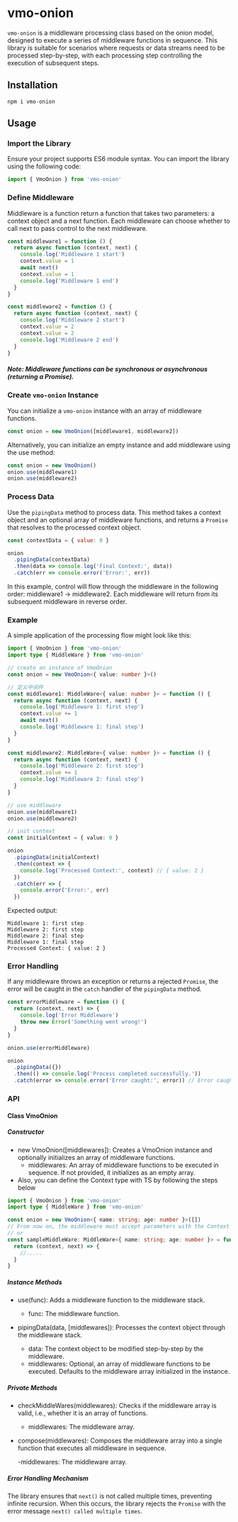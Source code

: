 # vmo-onion

`vmo-onion` is a middleware processing class based on the onion model, designed to execute a series of middleware functions in sequence. This library is suitable for scenarios where requests or data streams need to be processed step-by-step, with each processing step controlling the execution of subsequent steps.

## Installation

```
npm i vmo-onion
```

## Usage

### Import the Library

Ensure your project supports ES6 module syntax. You can import the library using the following code:

```javascript
import { VmoOnion } from 'vmo-onion'
```

### Define Middleware

Middleware is a function return a function that takes two parameters: a context object and a next function. Each middleware can choose whether to call next to pass control to the next middleware.

```javascript
const middleware1 = function () {
  return async function (context, next) {
    console.log('Middleware 1 start')
    context.value = 1
    await next()
    context.value = 1
    console.log('Middleware 1 end')
  }
}

const middleware2 = function () {
  return async function (context, next) {
    console.log('Middleware 2 start')
    context.value = 2
    context.value = 2
    console.log('Middleware 2 end')
  }
}
```

##### Note: Middleware functions can be synchronous or asynchronous (returning a Promise).

### Create `vmo-onion` Instance

You can initialize a `vmo-onion` instance with an array of middleware functions.

```javascript
const onion = new VmoOnion([middleware1, middleware2])
```

Alternatively, you can initialize an empty instance and add middleware using the use method:

```javascript
const onion = new VmoOnion()
onion.use(middleware1)
onion.use(middleware2)
```

### Process Data

Use the `pipingData` method to process data. This method takes a context object and an optional array of middleware functions, and returns a `Promise` that resolves to the processed context object.

```javascript
const contextData = { value: 0 }

onion
  .pipingData(contextData)
  .then(data => console.log('Final Context:', data))
  .catch(err => console.error('Error:', err))
```

In this example, control will flow through the middleware in the following order: middleware1 -> middleware2. Each middleware will return from its subsequent middleware in reverse order.

### Example

A simple application of the processing flow might look like this:

```typescript
import { VmoOnion } from 'vmo-onion'
import type { MiddleWare } from 'vmo-onion'

// create an instance of VmoOnion
const onion = new VmoOnion<{ value: number }>()

// 定义中间件
const middleware1: MiddleWare<{ value: number }> = function () {
  return async function (context, next) {
    console.log('Middleware 1: first step')
    context.value += 1
    await next()
    console.log('Middleware 1: final step')
  }
}

const middleware2: MiddleWare<{ value: number }> = function () {
  return async function (context, next) {
    console.log('Middleware 2: first step')
    context.value += 1
    console.log('Middleware 2: final step')
  }
}

// use middleware
onion.use(middleware1)
onion.use(middleware2)

// init context
const initialContext = { value: 0 }

onion
  .pipingData(initialContext)
  .then(context => {
    console.log('Processed Context:', context) // { value: 2 }
  })
  .catch(err => {
    console.error('Error:', err)
  })
```

Expected output:

```
Middleware 1: first step
Middleware 2: first step
Middleware 2: final step
Middleware 1: final step
Processed Context: { value: 2 }
```

### Error Handling

If any middleware throws an exception or returns a rejected `Promise`, the error will be caught in the `catch` handler of the `pipingData` method.

```javascript
const errorMiddleware = function () {
  return (context, next) => {
    console.log('Error Middleware')
    throw new Error('Something went wrong!')
  }
}

onion.use(errorMiddleware)

onion
  .pipingData({})
  .then(() => console.log('Process completed successfully.'))
  .catch(error => console.error('Error caught:', error)) // Error caught: Error: Something went wrong!
```

### API

#### Class VmoOnion

##### Constructor

- new VmoOnion([middlewares]): Creates a VmoOnion instance and optionally initializes an array of middleware functions.
  - middlewares: An array of middleware functions to be executed in sequence. If not provided, it initializes as an empty array.
- Also, you can define the Context type with TS by following the steps below

```typescript
import { VmoOnion } from 'vmo-onion'
import type { MiddleWare } from 'vmo-onion'

const onion = new VmoOnion<{ name: string; age: number }>([])
// From now on, the middleware must accept parameters with the Context type as {name: string, age: number}
// or
const sampleMiddleWare: MiddleWare<{ name: string; age: number }> = function (config: any) {
  return (context, next) => {
    //.....
  }
}
```

##### Instance Methods

- use(func): Adds a middleware function to the middleware stack.

  - func: The middleware function.

- pipingData(data, [middlewares]): Processes the context object through the middleware stack.

  - data: The context object to be modified step-by-step by the middleware.
  - middlewares: Optional, an array of middleware functions to be executed. Defaults to the middleware array initialized in the instance.

##### Private Methods

- checkMiddleWares(middlewares): Checks if the middleware array is valid, i.e., whether it is an array of functions.

  - middlewares: The middleware array.

- compose(middlewares): Composes the middleware array into a single function that executes all middleware in sequence.

  -middlewares: The middleware array.

##### Error Handling Mechanism

The library ensures that `next()` is not called multiple times, preventing infinite recursion. When this occurs, the library rejects the `Promise` with the error message `next() called multiple times`.
